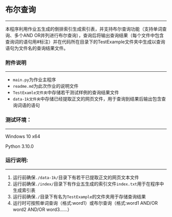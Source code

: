# `布尔查询`

---

本程序利用作业五生成的倒排索引生成索引表，并支持布尔查询功能（支持单词查询、多个AND OR并列进行布尔查询），查询后将输出查询结果（每个文件中包含查询词的语句用#标注）并在代码所在目录下的TestExample文件夹中生成以查询语句为文件名的查询结果文件。

### 附件说明

---

- `main.py`为作业主程序
- `readme.md`为此次作业的说明文件
- `TestExamle文件夹`中存储若干测试样例的查询结果文件
- `data-1k文件夹`中存储已经提取正文的网页文件，用于查询到结果后输出包含查询词语的语句

### 测试环境：

---

Windows 10 x64

Python 3.10.0



### 运行说明:

---

1. 运行前确保`./data-1k/`目录下有若干已提取正文的网页文本文件
2. 运行前确保`./index/`目录下有作业五生成的索引文件`index.txt`用于在程序中生成索引表
3. 运行前确保`./`目录下有名为`TestExample`的文件夹用于存储查询结果
4. 运行时可按照单词查询（格式:word1）或布尔查询（格式:word1 AND/OR word2 AND/OR word3......）




